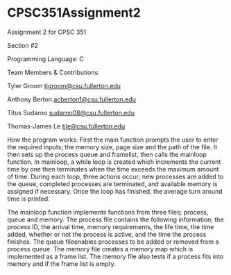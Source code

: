 # CPSC351Assignment2
Assignment 2 for CPSC 351

Section #2

Programming Language: C


Team Members & Contributions:

Tyler Groom tjgroom@csu.fullerton.edu

Anthony Berton acberton1@csu.fullerton.edu

Titus Sudarno sudarno08@csu.fullerton.edu

Thomas-James Le tjle@csu.fullerton.edu


How the program works:
First the main function prompts the user to enter the required inputs; the memory size, page size and the path of the file. It then sets
up the process queue and framelist, then calls the mainloop function. In mainloop, a while loop is created which increments the current
time by one then terminates when the time exceeds the maximum amount of time. During each loop, three actions occur; new processes are
added to the queue, completed processes are terminated, and available memory is assigned if necessary. Once the loop has finished, the
average turn around time is printed. 

The mainloop function implements functions from three files; process, queue and memory. The process file contains the following
information; the process ID, the arrival time, memory requirements, the life time, the time added, whether or not the process is active,
and the time the process finishes. The queue fileenables processes to be added or removed from a process queue. The memory file creates
a memory map which is implemented as a frame list. The memory file also tests if a process fits into memory and if the frame list is
empty. 
